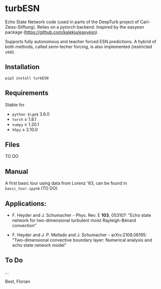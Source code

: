 # turbESN
Echo State Network code (used in parts of the DeepTurb project of Carl-Zeiss-Stiftung). Relies on a pytorch backend. Inspired by the easyesn package (https://github.com/kalekiu/easyesn).

Supports fully autonomous and teacher forced ESN predictions. A hybrid of both methods, called semi-techer forcing, is also implemented (restricted use).

## Installation
`pip3 install turbESN`

## Requirements
Stable for
- `python $\ge$`  3.6.0
- `torch` $\ge$ 1.8.1
- `numpy` $\ge$ 1.20.1
- `h5py`  $\ge$ 2.10.0 

## Files
TO DO

## Manual
A first basic tour using data from Lorenz '63, can be found in `basic_tour.ipynb` (TO DO)


## Applications:
- F. Heyder and J. Schumacher - Phys. Rev. E **103**, 053107:
  "Echo state network for two-dimensional turbulent moist Rayleigh-Bénard convection"
  
- F. Heyder and J. P. Mellado and J. Schumacher - arXiv:2108.06195: 
  "Two-dimensional convective boundary layer: Numerical analysis and echo state network model"

## To Do
...

Best,
Florian
